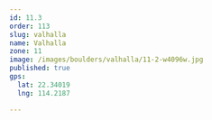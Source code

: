 ```yaml
---
id: 11.3
order: 113
slug: valhalla
name: Valhalla
zone: 11
image: /images/boulders/valhalla/11-2-w4096w.jpg
published: true
gps:
  lat: 22.34019
  lng: 114.2187

---
```

